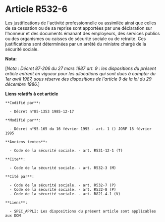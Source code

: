 # Article R532-6

Les justifications de l'activité professionnelle ou assimilée ainsi que celles de sa cessation ou de sa reprise sont
apportées par une déclaration sur l'honneur et des documents émanant des employeurs, des services publics ou des organismes
ou caisses de sécurité sociale ou de retraite. Ces justifications sont déterminées par un arrêté du ministre chargé de la
sécurité sociale.

**Nota:**

[*Nota : Décret 87-206 du 27 mars 1987 art. 9 : les dispositions du présent article entrent en vigueur pour les allocations
qui sont dues à compter du 1er avril 1987, sous réserve des dispositions de l'article 9 de la loi du 29 décembre 1986.*]

**Liens relatifs à cet article**

	**Codifié par**:

	  - Décret n°85-1353 1985-12-17

	**Modifié par**:

	  - Décret n°95-165 du 16 février 1995 - art. 1 () JORF 18 février 1995

	**Anciens textes**:

	  - Code de la sécurité sociale. - art. R531-12-1 (T)

	**Cite**:

	  - Code de la sécurité sociale. - art. R532-3 (M)

	**Cité par**:

	  - Code de la sécurité sociale. - art. R532-7 (P)
	  - Code de la sécurité sociale. - art. R532-8 (P)
	  - Code de la sécurité sociale. - art. R821-4-1 (V)

	**Liens**:

	  - SPEC_APPLI: Les dispositions du présent article sont applicables aux DOM
